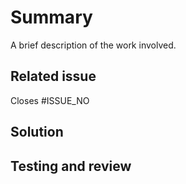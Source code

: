 <!--
  **PR title**

  **Feature PR's**
  - BSD fixes #ISSUE_NO: Brief description
  - BSD-ISSUE_NO: Brief description

  **Releases**
  Release/RELEASE_NO
-->

# Summary

A brief description of the work involved.

## Related issue

Closes #ISSUE_NO

<!--
  Every pull request should have a related issue.
  If one doesn't exist, create one here:
  https://github.com/Bixal/bixal-site-drupal/issues/new/choose
-->

## Solution

<!--
A summary of the solution this PR offers.

It can be helpful if we understand:
1. What the solution is,
2. Why this approach was chosen,
3. How you implemented the change, and
4. Possible limitations of this approach and alternate solution paths.
-->

## Testing and review

<!--
How to test this work.

1. Describe the tests that you ran to verify your changes
2. Provide instructions to reproduce
3. Clarify the type of feedback you are looking for
-->

<!--
## Dependencies

Dependency updates (if any, uncomment this section).

| Dependency                   | Old      | New     |
| :--------------------------- | :------- | :------ |
| [Updated dependency example] | [1.0.0]  | [1.0.1] |
| [New dependency example]     | --       | [3.0.1] |
| [Removed dependency example] | [2.10.2] | --      |
-->
